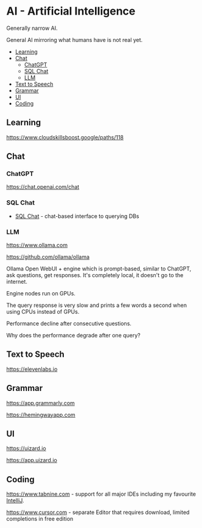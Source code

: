 # AI - Artificial Intelligence

Generally narrow AI.

General AI mirroring what humans have is not real yet.

<!-- INDEX_START -->

- [Learning](#learning)
- [Chat](#chat)
  - [ChatGPT](#chatgpt)
  - [SQL Chat](#sql-chat)
  - [LLM](#llm)
- [Text to Speech](#text-to-speech)
- [Grammar](#grammar)
- [UI](#ui)
- [Coding](#coding)

<!-- INDEX_END -->

## Learning

<https://www.cloudskillsboost.google/paths/118>

## Chat

### ChatGPT

<https://chat.openai.com/chat>

### SQL Chat

- [SQL Chat](https://github.com/sqlchat/sqlchat) - chat-based interface to querying DBs

### LLM

<https://www.ollama.com>

<https://github.com/ollama/ollama>

Ollama Open WebUI + engine which is prompt-based, similar to ChatGPT, ask questions, get responses.
It's completely local, it doesn't go to the internet.

Engine nodes run on GPUs.

The query response is very slow and prints a few words a second when using CPUs instead of GPUs.

Performance decline after consecutive questions.

Why does the performance degrade after one query?

## Text to Speech

<https://elevenlabs.io>

## Grammar

<https://app.grammarly.com>

<https://hemingwayapp.com>

## UI

<https://uizard.io>

<https://app.uizard.io>

## Coding

<https://www.tabnine.com> - support for all major IDEs including my favourite [IntelliJ](intellij.md).

<https://www.cursor.com> - separate Editor that requires download, limited completions in free edition
